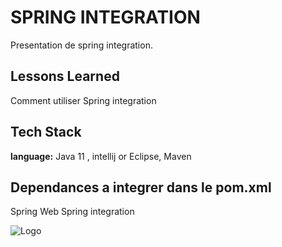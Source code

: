 
# SPRING INTEGRATION

Presentation de spring integration.





## Lessons Learned
Comment utiliser Spring integration 


## Tech Stack

**language:** Java 11 , intellij or Eclipse, Maven


## Dependances a integrer dans le pom.xml
Spring Web
Spring integration









![Logo](https://th.bing.com/th/id/OIP.W9NiwLmnZmYigMD7opLy7QHaHa?w=179&h=180&c=7&r=0&o=5&pid=1.7)


